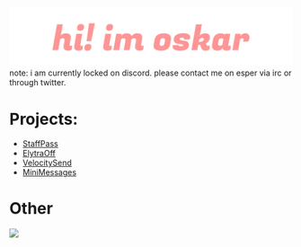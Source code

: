 <!--

---- CSS ----
Does not work on github
<style>
    h1 {
        font-size: 5vh;
        font-weight: 100;
    }

    li {
        color: lightgreen;
        list-style-type: square;
    }

    li a {
        color: lightgreen;
    }
</style>

-->

<!-- HTML -->
<img src="media/oskarzyg/oskarzyg-header.png">
note: i am currently locked on discord. please contact me on esper via irc or through twitter.
<h1>Projects:</h1>
<ul>
    <li><a href="https://github.com/OskarsMC-Network/StaffPass">StaffPass</a></li>
    <li><a href="https://github.com/OskarsMC-Network/ElytraOff">ElytraOff</a></li>
    <li><a href="https://github.com/OskarsMC-Network/VelocitySend">VelocitySend</a></li>
    <li><a href="https://github.com/OskarsMC-Network/MiniMessages">MiniMessages</a></li>
</ul>

<h1>Other</h1>
<img src="https://github-readme-stats.vercel.app/api?username=oskarzyg&theme=dracula&show_icons=false">
